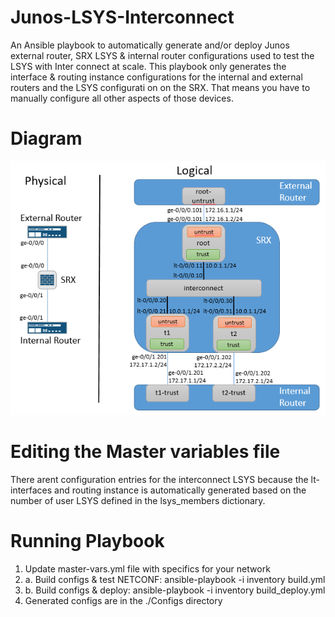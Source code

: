 # Junos-LSYS-Interconnect
An Ansible playbook to automatically generate and/or deploy Junos external router, SRX LSYS & internal router configurations used to test the LSYS with Inter
connect at scale. This playbook only generates the interface & routing instance configurations for the internal and external routers and the LSYS configurati
on on the SRX. That means you have to manually configure all other aspects of those devices.

# Diagram
![](Junos-LSYS-Interconnect.png)

# Editing the Master variables file
There arent configuration entries for the interconnect LSYS because the lt- interfaces and routing instance is automatically generated based on the number of
 user LSYS defined in the lsys_members dictionary.

# Running Playbook
1. Update master-vars.yml file with specifics for your network
2. a. Build configs & test NETCONF: ansible-playbook -i inventory build.yml
2. b. Build configs & deploy: ansible-playbook -i inventory build_deploy.yml
3. Generated configs are in the ./Configs directory

